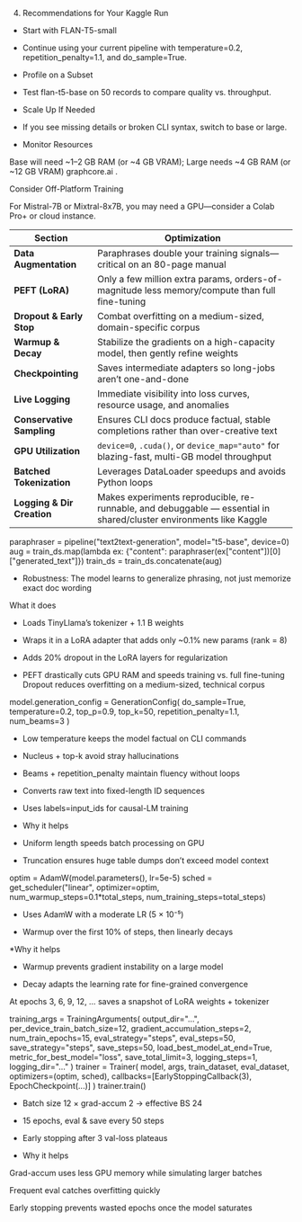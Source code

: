 4. Recommendations for Your Kaggle Run
* Start with FLAN-T5-small

- Continue using your current pipeline with temperature=0.2, repetition_penalty=1.1, and do_sample=True.

* Profile on a Subset

- Test flan-t5-base on 50 records to compare quality vs. throughput.

* Scale Up If Needed

- If you see missing details or broken CLI syntax, switch to base or large.

* Monitor Resources

Base will need ~1–2 GB RAM (or ~4 GB VRAM); Large needs ~4 GB RAM (or ~12 GB VRAM) 
graphcore.ai
.

Consider Off-Platform Training

For Mistral-7B or Mixtral-8x7B, you may need a GPU—consider a Colab Pro+ or cloud instance.



| Section                    | Optimization                                                                                                      |
|----------------------------|-------------------------------------------------------------------------------------------------------------------|
| **Data Augmentation**      | Paraphrases double your training signals—critical on an 80-page manual                                            |
| **PEFT (LoRA)**            | Only a few million extra params, orders-of-magnitude less memory/compute than full fine-tuning                    |
| **Dropout & Early Stop**   | Combat overfitting on a medium-sized, domain-specific corpus                                                      |
| **Warmup & Decay**         | Stabilize the gradients on a high-capacity model, then gently refine weights                                      |
| **Checkpointing**          | Saves intermediate adapters so long-jobs aren’t one-and-done                                                        |
| **Live Logging**           | Immediate visibility into loss curves, resource usage, and anomalies                                              |
| **Conservative Sampling**  | Ensures CLI docs produce factual, stable completions rather than over-creative text                               |
| **GPU Utilization**        | `device=0`, `.cuda()`, or `device_map="auto"` for blazing-fast, multi-GB model throughput                        |
| **Batched Tokenization**   | Leverages DataLoader speedups and avoids Python loops                                                              |
| **Logging & Dir Creation** | Makes experiments reproducible, re-runnable, and debuggable — essential in shared/cluster environments like Kaggle |

<!-- Data Augmentation via Paraphrasing -->


paraphraser = pipeline("text2text-generation", model="t5-base", device=0)
aug = train_ds.map(lambda ex: {"content": paraphraser(ex["content"])[0]["generated_text"]})
train_ds = train_ds.concatenate(aug)

- Robustness: The model learns to generalize phrasing, not just memorize exact doc wording


<!-- Tokenizer & Model + LoRA Setup -->

What it does

- Loads TinyLlama’s tokenizer + 1.1 B weights

- Wraps it in a LoRA adapter that adds only ~0.1% new params (rank = 8)

- Adds 20% dropout in the LoRA layers for regularization

- PEFT drastically cuts GPU RAM and speeds training vs. full fine-tuning
Dropout reduces overfitting on a medium-sized, technical corpus

<!-- Conservative GenerationConfig -->

model.generation_config = GenerationConfig(
  do_sample=True, temperature=0.2,
  top_p=0.9, top_k=50,
  repetition_penalty=1.1, num_beams=3
)


- Low temperature keeps the model factual on CLI commands

- Nucleus + top-k avoid stray hallucinations

- Beams + repetition_penalty maintain fluency without loops

 <!-- Tokenization Helper -->



- Converts raw text into fixed-length ID sequences

- Uses labels=input_ids for causal-LM training

* Why it helps

- Uniform length speeds batch processing on GPU

- Truncation ensures huge table dumps don’t exceed model context


<!-- Optimizer & Linear Warmup Scheduler -->

optim = AdamW(model.parameters(), lr=5e-5)
sched = get_scheduler("linear", optimizer=optim, 
          num_warmup_steps=0.1*total_steps, 
          num_training_steps=total_steps)


- Uses AdamW with a moderate LR (5 × 10⁻⁵)

- Warmup over the first 10% of steps, then linearly decays

*Why it helps

- Warmup prevents gradient instability on a large model

- Decay adapts the learning rate for fine-grained convergence

<!-- Checkpoint Callback Every 3 Epochs -->

At epochs 3, 6, 9, 12, … saves a snapshot of LoRA weights + tokenizer

 <!-- TrainingArguments & Trainer -->

training_args = TrainingArguments(
  output_dir="…", per_device_train_batch_size=12,
  gradient_accumulation_steps=2, num_train_epochs=15,
  eval_strategy="steps", eval_steps=50,
  save_strategy="steps", save_steps=50,
  load_best_model_at_end=True,
  metric_for_best_model="loss",
  save_total_limit=3, logging_steps=1,
  logging_dir="…"
)
trainer = Trainer(
  model, args, train_dataset, eval_dataset,
  optimizers=(optim, sched),
  callbacks=[EarlyStoppingCallback(3), EpochCheckpoint(...)]
)
trainer.train()


- Batch size 12 × grad-accum 2 → effective BS 24

- 15 epochs, eval & save every 50 steps

- Early stopping after 3 val-loss plateaus

* Why it helps

Grad-accum uses less GPU memory while simulating larger batches

Frequent eval catches overfitting quickly

Early stopping prevents wasted epochs once the model saturates
